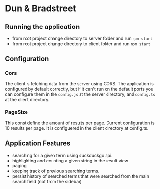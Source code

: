 # Dun & Bradstreet
## Running the application
* from root project change directory to server folder and run `npm start`
* from root project change directory to client folder and run `npm start`
## Configuration

### Cors
The client is fetching data from the server using CORS.
The application is configured by default correctly, but if it can't run on the default ports you can configure them in the `config.js` at the server directory, and `config.ts` at the client directory.

### PageSize
This const define the amount of results per page. Current configuration is 10 results per page.
It is configuered in the client directory at config.ts.

## Application Features
* searching for a given term using duckduckgo api.
* highlighting and counting a given string in the result view.
* paging
* keeping track of previous searching terms.
* persist history of searched terms that were searched from the main search field (not from the sidebar)